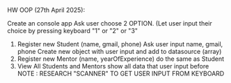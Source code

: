 HW OOP (27th April 2025):

Create an console app
Ask user choose 2 OPTION. (Let user input their choice by pressing keyboard "1" or "2" or "3"
1. Register new Student (name, gmail, phone)
Ask user input name, gmail, phone
Create new object with user input and add to datasource (array)
2. Register new Mentor (name, yearOfExperience)
do the same as Student
3. View All Students and Mentors
show all data that user input before
NOTE : RESEARCH "SCANNER" TO GET USER INPUT FROM KEYBOARD
